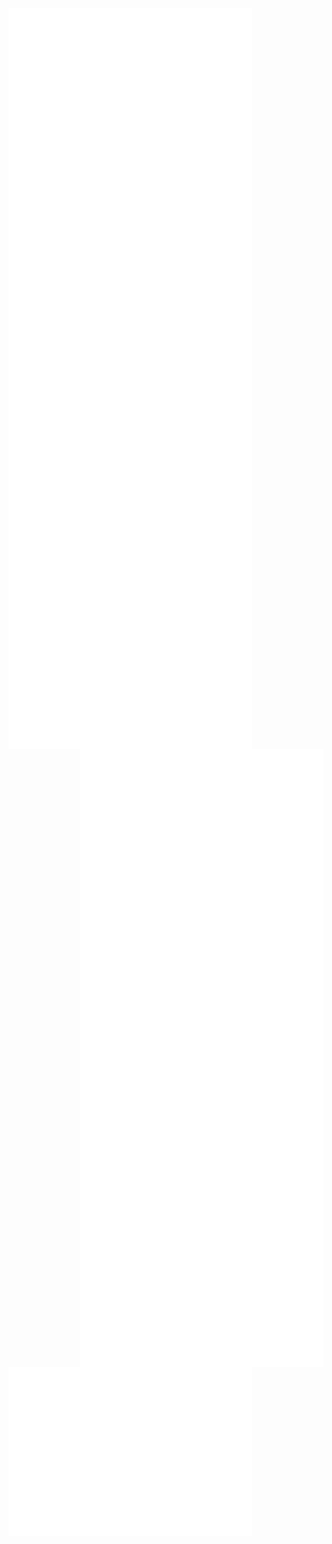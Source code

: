 <img align="left" width="390" src="https://raw.githubusercontent.com/PinkLolicorn/PinkLolicorn/master/profile0a.svg">
<img align="right" width="390" src="https://raw.githubusercontent.com/PinkLolicorn/PinkLolicorn/master/profile1.svg">
<img align="left" width="390" src="https://raw.githubusercontent.com/PinkLolicorn/PinkLolicorn/master/profile0b.svg">
